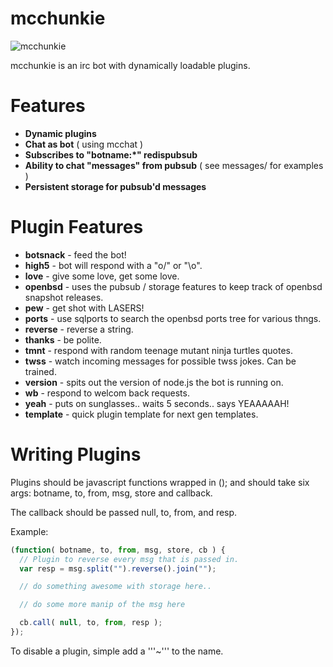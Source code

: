 mcchunkie
=========
![mcchunkie](https://raw.github.com/qbit/mcchunkie/master/mcchunkie.png)

mcchunkie is an irc bot with dynamically loadable plugins.

Features
========

* **Dynamic plugins**
* **Chat as bot** ( using mcchat )
* **Subscribes to "botname:*" redispubsub** 
* **Ability to chat "messages" from pubsub** ( see messages/ for
  examples )
* **Persistent storage for pubsub'd messages**

Plugin Features
===============

* **botsnack** - feed the bot!
* **high5** - bot will respond with a "o/" or "\o".
* **love** - give some love, get some love.
* **openbsd** - uses the pubsub / storage features to keep track of
  openbsd snapshot releases.
* **pew** - get shot with LASERS!
* **ports** - use sqlports to search the openbsd ports tree for various
  thngs.
* **reverse** - reverse a string.
* **thanks** - be polite.
* **tmnt** - respond with random teenage mutant ninja turtles quotes.
* **twss** - watch incoming messages for possible twss jokes.  Can be
  trained.
* **version** - spits out the version of node.js the bot is running on.
* **wb** - respond to welcom back requests.
* **yeah** - puts on sunglasses.. waits 5 seconds.. says YEAAAAAH!
* **template** - quick plugin template for next gen templates.

Writing Plugins
===============

Plugins should be javascript functions wrapped in (); and should take
six args: botname, to, from, msg, store and callback.

The callback should be passed null, to, from, and resp.

Example:

````javascript
(function( botname, to, from, msg, store, cb ) {
  // Plugin to reverse every msg that is passed in.
  var resp = msg.split("").reverse().join("");

  // do something awesome with storage here..

  // do some more manip of the msg here

  cb.call( null, to, from, resp );
});
````
To disable a plugin, simple add a '''~''' to the name.

